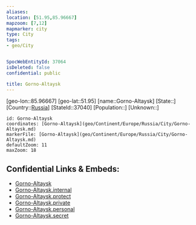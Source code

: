 ```yaml
---
aliases: 
location: [51.95,85.96667]
mapzoom: [7,12] 
mapmarker: city 
type: City
tags:
- geo/City


SpocWebEntityId: 37064
isDeleted: false
confidential: public

title: Gorno-Altaysk
---
```

[geo-lon::85.96667]
[geo-lat::51.95]
[name::Gorno-Altaysk]
[State::]
[Country::[Russia](geo/Continent/Europe/Russia.md)]
[StateId::37040]
[Population::]
[Unknown::]


```leaflet
id: Gorno-Altaysk
coordinates: [Gorno-Altaysk](geo/Continent/Europe/Russia/City/Gorno-Altaysk.md)
markerFile: [Gorno-Altaysk](geo/Continent/Europe/Russia/City/Gorno-Altaysk.md)
defaultZoom: 11 
maxZoom: 18
```


## Confidential Links & Embeds: 
- [Gorno-Altaysk](../../../../../../_public/geo/Continent/Europe/Russia/City/Gorno-Altaysk.md) 
- [Gorno-Altaysk.internal](../../../../../../_internal/geo/Continent/Europe/Russia/City/Gorno-Altaysk.internal.md) 
- [Gorno-Altaysk.protect](../../../../../../_protect/geo/Continent/Europe/Russia/City/Gorno-Altaysk.protect.md) 
- [Gorno-Altaysk.private](../../../../../../_private/geo/Continent/Europe/Russia/City/Gorno-Altaysk.private.md) 
- [Gorno-Altaysk.personal](../../../../../../_personal/geo/Continent/Europe/Russia/City/Gorno-Altaysk.personal.md) 
- [Gorno-Altaysk.secret](../../../../../../_secret/geo/Continent/Europe/Russia/City/Gorno-Altaysk.secret.md) 
